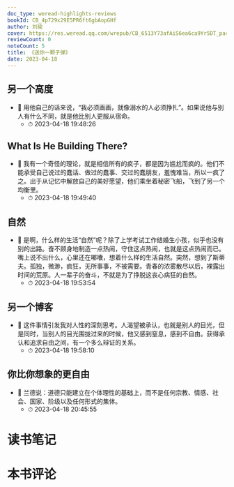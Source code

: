 ```yaml
---
doc_type: weread-highlights-reviews
bookId: CB_4p729x29E5PR6ft6gbAopGHf
author: 刘瑜
cover: https://res.weread.qq.com/wrepub/CB_6513Y73afAiS6ea6ca9Yr5DT_parsecover
reviewCount: 0
noteCount: 5
title: 《送你一颗子弹》
date: 2023-04-18
---
```



## 另一个高度


- 📌 用他自己的话来说，“我必须画画，就像溺水的人必须挣扎”。如果说他与别人有什么不同，就是他比别人更服从宿命。 
    - ⏱ 2023-04-18 19:48:26 
## What Is He Building There?


- 📌 我有一个奇怪的理论，就是相信所有的疯子，都是因为尴尬而疯的。他们不能承受自己说过的蠢话、做过的蠢事、交过的蠢朋友，羞愧难当，所以一疯了之。出于从记忆中解放自己的美好愿望，他们乘坐着秘密飞船，飞到了另一个均衡里。 
    - ⏱ 2023-04-18 19:49:40 
## 自然


- 📌 是啊，什么样的生活“自然”呢？除了上学考试工作结婚生小孩，似乎也没有别的出路。奋不顾身地制造一点热闹，守住这点热闹，也就是这点热闹而已。嘴上说不出什么，心里还在嘟囔，想着什么样的生活自然。突然，想到了斯蒂夫。孤独，微渺，疯狂，无所事事，不被需要。青春的浓雾散尽以后，裸露出时间的荒原。人一辈子的奋斗，不就是为了挣脱这丧心病狂的自然。 
    - ⏱ 2023-04-18 19:53:54 
## 另一个博客


- 📌 这件事情引发我对人性的深刻思考。人渴望被承认，也就是别人的目光，但是同时，当别人的目光围拢过来的时候，他又感到窒息，感到不自由。获得承认和追求自由之间，有一个多么辩证的关系。 
    - ⏱ 2023-04-18 19:58:10 
## 你比你想象的更自由


- 📌 兰德说：道德只能建立在个体理性的基础上，而不是任何宗教、情感、社会、国家、阶级以及任何形式的集体。 
    - ⏱ 2023-04-18 20:45:55 

# 读书笔记


# 本书评论
